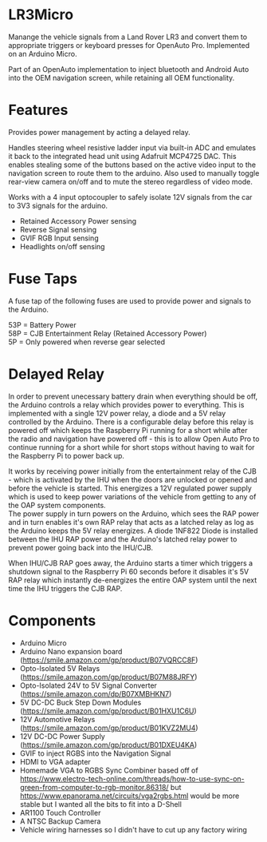 # LR3Micro
Manange the vehicle signals from a Land Rover LR3 and convert them to appropriate triggers or keyboard presses for OpenAuto Pro.  Implemented on an Arduino Micro.

Part of an OpenAuto implementation to inject bluetooth and Android Auto into the OEM navigation screen, while retaining all OEM functionality.

# Features
Provides power management by acting a delayed relay.

Handles steering wheel resistive ladder input via built-in ADC and emulates it back to the integrated head unit using Adafruit MCP4725 DAC. This enables stealing some of the buttons based on the active video input to the navigation screen to route them to the arduino. Also used to manually toggle rear-view camera on/off and to mute the stereo regardless of video mode. 

Works with a 4 input optocoupler to safely isolate 12V signals from the car to 3V3 signals for the arduino.
* Retained Accessory Power sensing
* Reverse Signal sensing
* GVIF RGB Input sensing
* Headlights on/off sensing

# Fuse Taps
A fuse tap of the following fuses are used to provide power and signals to the Arduino.

53P = Battery Power  
58P = CJB Entertainment Relay (Retained Accessory Power)  
5P  = Only powered when reverse gear selected  

# Delayed Relay
In order to prevent unecessary battery drain when everything should be off, the Arduino controls a relay
which provides power to everything.  This is implemented with a single 12V power relay, a diode and a 5V
relay controlled by the Arduino.  There is a configurable delay before this relay is powered off which
keeps the Raspberry Pi running for a short while after the radio and navigation have powered off - this is
to allow Open Auto Pro to continue running for a short while for short stops without having to wait for the
Raspberry Pi to power back up.

It works by receiving power initially from the entertainment relay of the CJB - which is activated by the IHU
when the doors are unlocked or opened and before the vehicle is started.  This energizes a 12V regulated power
supply which is used to keep power variations of the vehicle from getting to any of the OAP system components.  
The power supply in turn powers on the Arduino, which sees the RAP power and in turn enables it's own RAP relay
that acts as a latched relay as log as the Arduino keeps the 5V relay energizes.  A diode 1NF822 Diode is installed
between the IHU RAP power and the Arduino's latched relay power to prevent power going back into the IHU/CJB.

When IHU/CJB RAP goes away, the Arduino starts a timer which triggers a shutdown signal to the Raspberry Pi 60
seconds before it disables it's 5V RAP relay which instantly de-energizes the entire OAP system until the next
time the IHU triggers the CJB RAP.

# Components
* Arduino Micro
* Arduino Nano expansion board (https://smile.amazon.com/gp/product/B07VQRCC8F)
* Opto-Isolated 5V Relays (https://smile.amazon.com/gp/product/B07M88JRFY)
* Opto-Isolated 24V to 5V Signal Converter (https://smile.amazon.com/dp/B07XMBHKN7)
* 5V DC-DC Buck Step Down Modules (https://smile.amazon.com/gp/product/B01HXU1C6U)
* 12V Automotive Relays (https://smile.amazon.com/gp/product/B01KVZ2MU4)
* 12V DC-DC Power Supply (https://smile.amazon.com/gp/product/B01DXEU4KA)
* GVIF to inject RGBS into the Navigation Signal
* HDMI to VGA adapter
* Homemade VGA to RGBS Sync Combiner based off of https://www.electro-tech-online.com/threads/how-to-use-sync-on-green-from-computer-to-rgb-monitor.86318/ but https://www.epanorama.net/circuits/vga2rgbs.html would be more stable but I wanted all the bits to fit into a D-Shell
* AR1100 Touch Controller
* A NTSC Backup Camera
* Vehicle wiring harnesses so I didn't have to cut up any factory wiring
